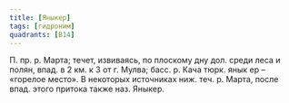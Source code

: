 ```yaml
---
title: [Яныкер]
tags: [гидроним]
quadrants: [В14]
---
```


П. пр. р. Марта; течет, извиваясь, по плоскому дну дол. среди леса и полян,
впад. в 2 км. к З от г. Мулва; басс. р. Кача тюрк. янык ер – «горелое место». В
некоторых источниках ниж. теч. р. Марта, после впад. этого притока также наз.
Яныкер.
